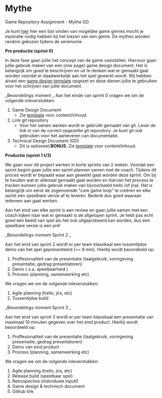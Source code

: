 # Mythe
Game Repository Assignment - Mythe GD

Je kunt [hier](https://github.com/k-maweb/Mythe/edit/main/README.md) hier een lijst vinden van mogelijke game genres mocht je inpsiratie nodig hebben bij het kiezen van een genre. De mythes worden random gekozen tijdens de seremonie.


**Pre productie (sprint 0)**

In deze fase gaan jullie het concept van de game vaststellen. Hiervoor gaan jullie gebruik maken van een (one page) game design document. Het is belangrijk om goed te beschrijven en uit te denken wat er gemaakt gaat worden voordat er daadwerkelijk aan het spel gewerkt wordt. Wij hebben alvast een [game design template](https://github.com/k-maweb/Mythe/edit/main/README.md) opgezet en deze dienen jullie te gebruiken voor het schrijven van jullie document. 

_Beoordelings moment _
Aan het einde van sprint 0 vragen we om de volgende inleverstukken: 

1. Game Design Document
    - Zie [template](https://github.com/k-maweb/Mythe/edit/main/README.md) voor content/inhoud.
2. Link git repository
    - Voor het samen werken wordt er gebruikt gemaakt van git. Lever de link in van de correct opgezette git repository. Je kunt git ook gebruiken voor het aanleveren van documentatie.
3. Technical Design Document (GD)
    - Dit is optioneel/**BONUS**. Zie [template](https://github.com/k-maweb/Mythe/edit/main/README.md) voor content/inhoud. 


**Productie (sprint 1 t/3)**
 
We gaan voor dit project werken in korte sprints van 2 weken. Voordat een sprint begint gaan jullie een sprint plannen samen met de coach. Tijdens dit proces wordt er bepaald waar aan gewerkt gaat worden deze sprint. Om bij te houden wat er allemaal gemaakt gaat worden en hiervan het process te tracken kunnen jullie gebruik maken van bijvoorbeeld trello (of jira).  Het is belangrijk om eerst de zogenoemde "core game loop" te creëren en elke sprint een speelbare versie af te leveren. Bedenk dus goed waaraan iedereen aan gaat werken. 

Aan het eind van elke sprint is een review en gaan jullie samen met een coach kijken naar wat er gemaakt is de afgelopen sprint. Je hebt pas echt goed een beeld van spel als het ook uitgeprobeerd kan worden, dus een speelbare versie is een pré! 

_Beoordelings moment Sprint 2 _

Aan het eind van sprint 2 wordt er per team klassikaal een tussentijdse demo van het spel gepresenteerd (<= 8 min). Hierbij wordt beoordeeld op:
1. Proffesionaliteit van de presentatie (taalgebruik, vormgeving presentatie, gedrag presentatoren)
2. Demo ( o.a. speelbaarheid )
3. Process (planning, samenwerking etc)

We vragen we om de volgende inleverstukken: 
1. Agile planning (trello, jira, etc)
2. Tussentijdse build


_Beoordelings moment Sprint 3 _

Aan het eind van sprint 3 wordt er per team klassikaal een presentatie van maximaal 10 minuten gegeven over het eind product.
Hierbij wordt beoordeeld op:
1. Proffesionaliteit van de presentatie (taalgebruik, vormgeving presentatie, gedrag presentatoren)
2. Demo van eind product 
3. Process (planning, samenwerking etc)

We vragen we om de volgende inleverstukken: 
1. Agile planning (trello, jira, etc)
2. Release build (speelbaar spel)
3. Retrospective (individuele input0
4. Game design & technisch document
5. Github link
